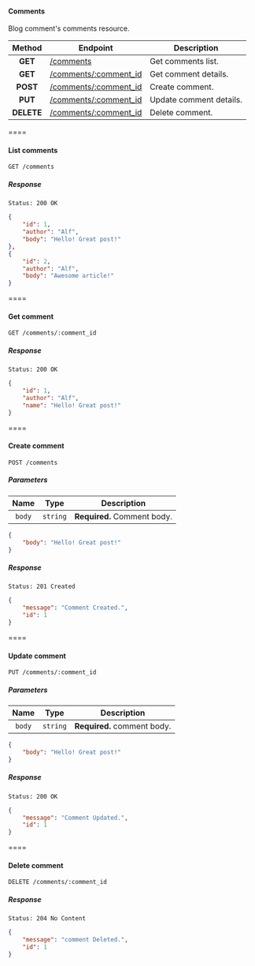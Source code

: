 
#### Comments

Blog comment's comments resource.

| Method | Endpoint | Description |
| :----: | ---- | --------------- |
| **GET** | [/comments](#list-comments) | Get comments list. |
| **GET** | [/comments/:comment_id](#get-comment) | Get comment details. |
| **POST** | [/comments/:comment_id](#create-comment) | Create comment. |
| **PUT** | [/comments/:comment_id](#update-comment) | Update comment details. |
| **DELETE** | [/comments/:comment_id](#delete-comment) | Delete comment. |

====

#### List comments
```
GET /comments
```

##### Response
```
Status: 200 OK
```

```json
{
    "id": 1,
    "author": "Alf",
    "body": "Hello! Great post!"
},
{
    "id": 2,
    "author": "Alf",
    "body": "Awesome article!"
}
```

====

#### Get comment
```
GET /comments/:comment_id
```

##### Response

```
Status: 200 OK
```

```json
{
    "id": 1,
    "author": "Alf",
    "name": "Hello! Great post!"
}
```

====


#### Create comment
```
POST /comments
```

##### Parameters

| Name | Type | Description |
| :----: | :----: | :---------------: |
| `body` | `string` | **Required.** Comment body. |

```json
{
    "body": "Hello! Great post!"
}
```

##### Response

```
Status: 201 Created
```

```json
{
    "message": "Comment Created.",
    "id": 1
}
```

====


#### Update comment
```
PUT /comments/:comment_id
```

##### Parameters

| Name | Type | Description |
| :----: | :----: | :---------------: |
| `body` | `string` | **Required.** comment body. |

```json
{
    "body": "Hello! Great post!"
}
```

##### Response

```
Status: 200 OK
```

```json
{
    "message": "Comment Updated.",
    "id": 1
}
```

====


#### Delete comment
```
DELETE /comments/:comment_id
```

##### Response

```
Status: 204 No Content
```

```json
{
    "message": "comment Deleted.",
    "id": 1
}
```
